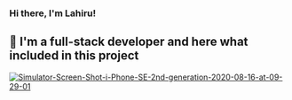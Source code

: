 ### Hi there, I'm Lahiru!

## 📕 I'm a full-stack developer and here what included in this project

<a href="https://ibb.co/VCCKG6H"><img src="https://i.ibb.co/VCCKG6H/Simulator-Screen-Shot-i-Phone-SE-2nd-generation-2020-08-16-at-09-29-01.png" alt="Simulator-Screen-Shot-i-Phone-SE-2nd-generation-2020-08-16-at-09-29-01" border="0"></a>
